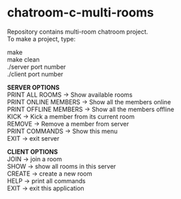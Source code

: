 # chatroom-c-multi-rooms

Repository contains multi-room chatroom project.  
To make a project, type:  

make  
make clean  
./server port number  
./client port number  

**SERVER OPTIONS**  
	PRINT ALL ROOMS -> Show available rooms  
	PRINT ONLINE MEMBERS -> Show all the members online  
	PRINT OFFLINE MEMBERS -> Show all the members offline  
	KICK -> Kick a member from its current room  
	REMOVE -> Remove a member from server  
	PRINT COMMANDS -> Show this menu  
	EXIT -> exit server  
  
**CLIENT OPTIONS**  
	JOIN -> join a room  
	SHOW -> show all rooms in this server  
	CREATE -> create a new room  
	HELP -> print all commands  
	EXIT -> exit this application  
